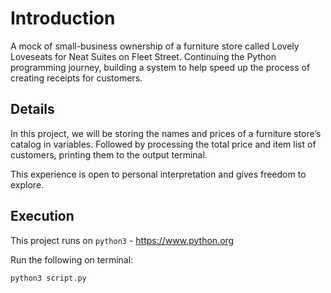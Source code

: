 # Introduction
A mock of small-business ownership of a furniture store called Lovely Loveseats for Neat Suites on Fleet Street. Continuing the Python programming journey, building a system to help speed up the process of creating receipts for customers.

## Details
In this project, we will be storing the names and prices of a furniture store’s catalog in variables. Followed by processing the total price and item list of customers, printing them to the output terminal.

This experience is open to personal interpretation and gives freedom to explore.

## Execution
This project runs on `python3` - https://www.python.org

Run the following on terminal:
```
python3 script.py
```